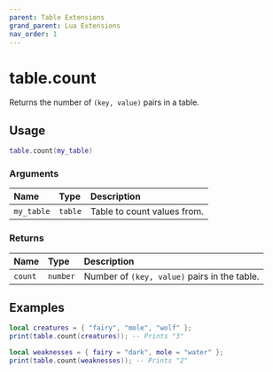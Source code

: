 ```yaml
---
parent: Table Extensions
grand_parent: Lua Extensions
nav_order: 1
---
```


# table.count

Returns the number of `(key, value)` pairs in a table.

## Usage

```lua
table.count(my_table)
```

### Arguments

| Name       | Type    | Description                 |
| :--------- | :------ | :-------------------------- |
| `my_table` | `table` | Table to count values from. |

### Returns

| Name    | Type     | Description                                  |
| :------ | :------- | :------------------------------------------- |
| `count` | `number` | Number of `(key, value)` pairs in the table. |

## Examples

```lua
local creatures = { "fairy", "mole", "wolf" };
print(table.count(creatures)); -- Prints "3"
```

```lua
local weaknesses = { fairy = "dark", mole = "water" };
print(table.count(weaknesses)); -- Prints "2"
```
